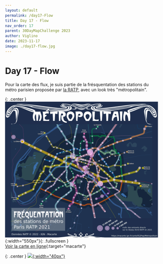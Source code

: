 ```yaml
---
layout: default
permalink: /day17-Flow
title: Day 17 - Flow
nav_order: 17
parent: 30DayMapChallenge 2023
author: Viglino
date: 2023-11-17
image: ./day17-flow.jpg
---
```

# Day 17 - Flow

Pour la carte des flux, je suis partie de la frésquentation des stations du métro parisien proposée par [la RATP](https://data.ratp.fr/explore/dataset/trafic-annuel-entrant-par-station-du-reseau-ferre-2021/information/), avec un look très "métropolitain".

{: .center }
![](./day17-flow.jpg){:width="550px"}{: .fullscreen }    
[Voir la carte en ligne](https://macarte.ign.fr/carte/91jPwp/Metropolitain){:target="macarte"}

{: .center }
[![](https://upload.wikimedia.org/wikipedia/commons/5/5a/X_icon_2.svg){:width="40px"}](https://twitter.com/jmviglino/status/1725414565129646220)
